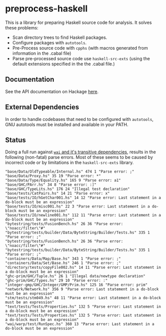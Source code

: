 # preprocess-haskell

This is a library for preparing Haskell source code for analysis. It
solves these problems:

  - Scan directory trees to find Haskell packages.
  - Configure packages with `autotools`.
  - Pre-Process source code with `cpphs` (with macros generated from
    information in the .cabal file)
  - Parse pre-processed source code use `haskell-src-exts` (using the
    default extensions specified in the the .cabal file.)


## Documentation

See the API documentation on Hackage
[here](https://hackage.haskell.org/package/preprocess-haskell).


## External Dependencies

In order to handle codebases that need to be configured with `autotools`,
GNU autotools must be installed and available in your PATH.


## Status

Doing a full run against
[`wai` and it's transitive dependencies](https://github.com/bsummer4/warpdep),
results in the following (non-fatal) parse errors. Most of these seems
to be caused by incorrect code or by limitations in the `haskell-src-exts`
library.

    "base/Data/OldTypeable/Internal.hs" 474 1 "Parse error: ;"
    "base/Data/Proxy.hs" 35 19 "Parse error: *"
    "base/Data/Type/Equality.hs" 165 9 "Parse error: a1"
    "base/GHC/PArr.hs" 34 8 "Parse error: :]"
    "base/GHC/TypeLits.hs" 176 24 "Illegal test declaration"
    "base/tests/CatPairs.hs" 14 21 "Parse error: x"
    "base/tests/IO/hGetChar001.hs" 14 12 "Parse error: Last statement in a do-block must be an expression"
    "base/tests/IO/misc001.hs" 22 3 "Parse error: Last statement in a do-block must be an expression"
    "base/tests/IO/newline001.hs" 112 11 "Parse error: Last statement in a do-block must be an expression"
    "bytestring/tests/FusionBench.hs" 26 36 "Parse error: \"noacc/filter\"#"
    "bytestring/tests/builder/Data/ByteString/Builder/Tests.hs" 335 1 "Parse error: ;"
    "bytestring/tests/FusionBench.hs" 26 36 "Parse error: \"noacc/filter\"#"
    "bytestring/tests/builder/Data/ByteString/Builder/Tests.hs" 335 1 "Parse error: ;"
    "containers/Data/Map/Base.hs" 343 1 "Parse error: ;"
    "containers/Data/Set/Base.hs" 246 1 "Parse error: ;"
    "directory/tests/copyFile002.hs" 14 11 "Parse error: Last statement in a do-block must be an expression"
    "ghc-prim/GHC/Tuple.hs" 26 1 "Illegal data/newtype declaration"
    "ghc-prim/GHC/Types.hs" 29 10 "Parse error: :"
    "integer-gmp/GHC/Integer/GMP/Prim.hs" 125 16 "Parse error: prim"
    "network/Network.hs" 356 9 "Parse error: Last statement in a do-block must be an expression"
    "stm/tests/stm049.hs" 48 11 "Parse error: Last statement in a do-block must be an expression"
    "text/tests/Tests/Properties.hs" 132 5 "Parse error: Last statement in a do-block must be an expression"
    "text/tests/Tests/Properties.hs" 132 5 "Parse error: Last statement in a do-block must be an expression"
    "wai/warp/test/RunSpec.hs" 360 13 "Parse error: Last statement in a do-block must be an expression"
